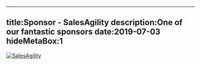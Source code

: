 ----
title:Sponsor - SalesAgility
description:One of our fantastic sponsors
date:2019-07-03
hideMetaBox:1
----

[![SalesAgility](/content/media/image/salesagility-logo.png)][1]  

[1]: https://salesagility.com
